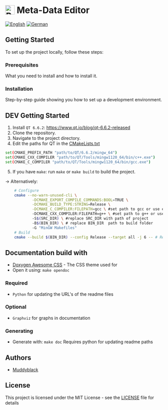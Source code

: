 # <img src="../../../src/app/app.png" alt="Project Icon" width="30px" height="auto" style="vertical-align: -12%;"> Meta-Data Editor

<a href="../../../README.md"><img src="https://img.shields.io/badge/lang-en-red.svg" alt="English"></a>
<a href="../../../README.de.md"><img src="https://img.shields.io/badge/lang-de-black.svg" alt="German"></a>

## Getting Started

To set up the project locally, follow these steps:

### Prerequisites

What you need to install and how to install it.

### Installation

Step-by-step guide showing you how to set up a development environment.

## DEV Getting Started

1. Install ``QT 6.6.2``: https://www.qt.io/blog/qt-6.6.2-released
2. Clone the repository.
3. Navigate to the project directory.
4. Edit the paths for QT in the [CMakeLists.txt](../../../CMakeLists.txt)
```sh
set(CMAKE_PREFIX_PATH "path/to/QT/6.6.2/mingw_64")
set(CMAKE_CXX_COMPILER "path/to/QT/Tools/mingw1120_64/bin/c++.exe")
set(CMAKE_C_COMPILER "path/to/QT/Tools/mingw1120_64/bin/gcc.exe")
```
5. If you have ``make``: run ``make`` or ``make build`` to build the project.

-> Alternatively: 
```sh
    # Configure
    cmake --no-warn-unused-cli \
            -DCMAKE_EXPORT_COMPILE_COMMANDS:BOOL=TRUE \
            -DCMAKE_BUILD_TYPE:STRING=Release \
            -DCMAKE_C_COMPILER:FILEPATH=gcc \ #set path to gcc or use env variable
            -DCMAKE_CXX_COMPILER:FILEPATH=g++ \ #set path to g++ or use env variable
            -S$(SRC_DIR) \ #replace SRC_DIR with path of project
            -B$(BIN_DIR) \ # replace BIN_DIR  path to build folder
            -G "MinGW Makefiles"
    # Build
    cmake --build $(BIN_DIR) --config Release --target all -j 6 -- # Replace BIN_DIR like you did above
```

## Documentation build with

* [Doxygen Awesome CSS](https://jothepro.github.io/doxygen-awesome-css/) - The CSS theme used for 
* Open it using: ``make opendoc``

### Required
* ``Python`` for updating the URL's of the readme files 

### Optional 
* ``Graphviz`` for graphs in documentation 

### Generating
* Generate with: ``make doc`` Requires python for updating readme paths


## Authors

* [Muddyblack](https://github.com/Muddyblack)

## License
This project is licensed under the MIT License - see the [LICENSE](../../../LICENSE) file for details